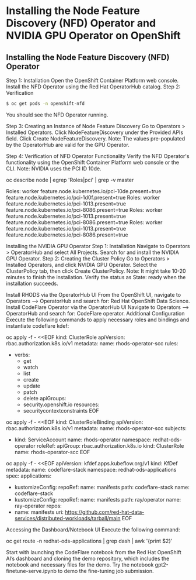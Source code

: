 # Installing the Node Feature Discovery (NFD) Operator and NVIDIA GPU Operator on OpenShift

## Installing the Node Feature Discovery (NFD) Operator

Step 1: Installation
Open the OpenShift Container Platform web console.
Install the NFD Operator using the Red Hat OperatorHub catalog.
Step 2: Verification

```bash
$ oc get pods -n openshift-nfd
```

You should see the NFD Operator running.

Step 3: Creating an Instance of Node Feature Discovery
Go to Operators > Installed Operators.
Click NodeFeatureDiscovery under the Provided APIs field.
Click Create NodeFeatureDiscovery.
Note: The values pre-populated by the OperatorHub are valid for the GPU Operator.

Step 4: Verification of NFD Operator Functionality
Verify the NFD Operator's functionality using the OpenShift Container Platform web console or the CLI.
Note: NVIDIA uses the PCI ID 10de.

oc describe node | egrep 'Roles|pci' | grep -v master

Roles:              worker
                    feature.node.kubernetes.io/pci-10de.present=true
                    feature.node.kubernetes.io/pci-1d0f.present=true
Roles:              worker
                    feature.node.kubernetes.io/pci-1013.present=true
                    feature.node.kubernetes.io/pci-8086.present=true
Roles:              worker
                    feature.node.kubernetes.io/pci-1013.present=true
                    feature.node.kubernetes.io/pci-8086.present=true
Roles:              worker
                    feature.node.kubernetes.io/pci-1013.present=true
                    feature.node.kubernetes.io/pci-8086.present=true

Installing the NVIDIA GPU Operator
Step 1: Installation
Navigate to Operators > OperatorHub and select All Projects.
Search for and install the NVIDIA GPU Operator.
Step 2: Creating the Cluster Policy
Go to Operators > Installed Operators, and click NVIDIA GPU Operator.
Select the ClusterPolicy tab, then click Create ClusterPolicy.
Note: It might take 10-20 minutes to finish the installation. Verify the status as State: ready when the installation succeeds.

Install RHODS via the OperatorHub UI
From the OpenShift UI, navigate to Operators --> OperatorHub and search for: Red Hat OpenShift Data Science.
Install CodeFlare Operator via the OperatorHub UI
Navigate to Operators --> OperatorHub and search for: CodeFlare operator.
Additional Configuration
Execute the following commands to apply necessary roles and bindings and instantiate codeflare kdef:

oc apply -f - <<EOF
kind: ClusterRole
apiVersion: rbac.authorization.k8s.io/v1
metadata:
  name: rhods-operator-scc
rules:
  - verbs:
      - get
      - watch
      - list
      - create
      - update
      - patch
      - delete
    apiGroups:
      - security.openshift.io
    resources:
      - securitycontextconstraints
EOF

oc apply -f - <<EOF
kind: ClusterRoleBinding
apiVersion: rbac.authorization.k8s.io/v1
metadata:
  name: rhods-operator-scc
subjects:
- kind: ServiceAccount
  name: rhods-operator
  namespace: redhat-ods-operator
roleRef:
  apiGroup: rbac.authorization.k8s.io
  kind: ClusterRole
  name: rhods-operator-scc
EOF

oc apply -f - <<EOF
apiVersion: kfdef.apps.kubeflow.org/v1
kind: KfDef
metadata:
  name: codeflare-stack
  namespace: redhat-ods-applications
spec:
  applications:
  - kustomizeConfig:
      repoRef:
        name: manifests
        path: codeflare-stack
    name: codeflare-stack
  - kustomizeConfig:
      repoRef:
        name: manifests
        path: ray/operator
    name: ray-operator
  repos:
  - name: manifests
    uri: https://github.com/red-hat-data-services/distributed-workloads/tarball/main
EOF



Accessing the Dashboard/Notebook UI
Execute the following command:

oc get route -n redhat-ods-applications | grep dash | awk '{print $2}'

Start with launching the CodeFlare notebook from the Red Hat OpenShift AI’s dashboard and cloning the demo repository, which includes the notebook and necessary files for the demo. Try the notebook gpt2-finetune-serve.ipynb to demo the fine-tuning job submission.
